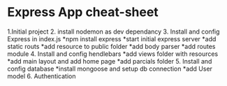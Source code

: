 # Express App cheat-sheet
1.Initial project
2. install nodemon as dev dependancy
3. Install and config Express in index.js
    *npm install express
    *start initial express server
    *add static routs
    *add resource to public folder
    *add body parser
    *add routes module
4. Install and config hendlebars
    *add views folder with resources
    *add main layout and add home page
    *add parcials folder
5. Install and config database
    *install mongoose and setup db connection
    *add User model
6. Authentication
    


